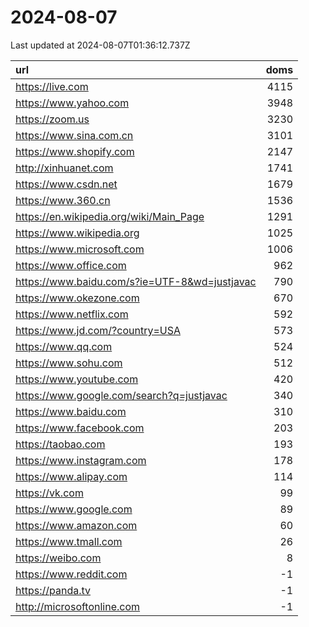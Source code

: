 # 2024-08-07

<!-- BEGIN -->
Last updated at 2024-08-07T01:36:12.737Z

url | doms
:- | -:
https://live.com | 4115
https://www.yahoo.com | 3948
https://zoom.us | 3230
https://www.sina.com.cn | 3101
https://www.shopify.com | 2147
http://xinhuanet.com | 1741
https://www.csdn.net | 1679
https://www.360.cn | 1536
https://en.wikipedia.org/wiki/Main_Page | 1291
https://www.wikipedia.org | 1025
https://www.microsoft.com | 1006
https://www.office.com | 962
https://www.baidu.com/s?ie=UTF-8&wd=justjavac | 790
https://www.okezone.com | 670
https://www.netflix.com | 592
https://www.jd.com/?country=USA | 573
https://www.qq.com | 524
https://www.sohu.com | 512
https://www.youtube.com | 420
https://www.google.com/search?q=justjavac | 340
https://www.baidu.com | 310
https://www.facebook.com | 203
https://taobao.com | 193
https://www.instagram.com | 178
https://www.alipay.com | 114
https://vk.com | 99
https://www.google.com | 89
https://www.amazon.com | 60
https://www.tmall.com | 26
https://weibo.com | 8
https://www.reddit.com | -1
https://panda.tv | -1
http://microsoftonline.com | -1
<!-- END -->
